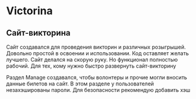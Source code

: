 # Victorina
<h2>Сайт-викторина</h2>
<p>Сайт создавался для проведения викторин и различных розыгрышей. Довольно простой в освоении и использовании. Код оставляет желать лучшего. Сайт делался на скорую руку. Но функционал полностью рабочий. Для тех, кому нужно быстро развернуть сайт-викторину</p>
<p>Раздел Manage создавался, чтобы волонтеры и прочие могли вносить данные билетов на сайт. В этом разделе у пользователей незахэшированы пароли. Для безопасности рекомендую добавить хэш</p>
